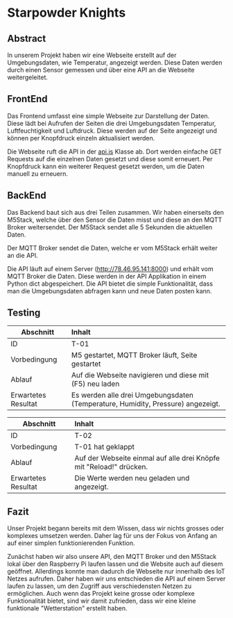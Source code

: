 # Starpowder Knights

## Abstract
In unserem Projekt haben wir eine Webseite erstellt auf der Umgebungsdaten, wie Temperatur, angezeigt werden.
Diese Daten werden durch einen Sensor gemessen und über eine API an die Webseite weitergeleitet.

## FrontEnd

Das Frontend umfasst eine simple Webseite zur Darstellung der Daten.
Diese lädt bei Aufrufen der Seiten die drei Umgebungsdaten Temperatur, Luftfeuchtigkeit und Luftdruck.
Diese werden auf der Seite angezeigt und können per Knopfdruck einzeln aktualisiert werden.

Die Webseite ruft die API in der [api.js](/lib/api.js) Klasse ab. 
Dort werden einfache GET Requests auf die einzelnen Daten gesetzt und diese somit erneuert.
Per Knopfdruck kann ein weiterer Request gesetzt werden, um die Daten manuell zu erneuern.

## BackEnd

Das Backend baut sich aus drei Teilen zusammen.
Wir haben einerseits den M5Stack, welche über den Sensor die Daten misst und diese an den MQTT Broker weitersendet.
Der M5Stack sendet alle 5 Sekunden die aktuellen Daten.

Der MQTT Broker sendet die Daten, welche er vom M5Stack erhält weiter an die API.

Die API läuft auf einem Server (http://78.46.95.141:8000) und erhält vom MQTT Broker die Daten. 
Diese werden in der API Applikation in einem Python dict abgespeichert. 
Die API bietet die simple Funktionalität, dass man die Umgebungsdaten abfragen kann und neue Daten posten kann.

## Testing

| Abschnitt           | Inhalt                                                                                               |
|---------------------|:-----------------------------------------------------------------------------------------------------|
| ID                  | T-01                                                                                                 |
| Vorbedingung        | M5 gestartet, MQTT Broker läuft, Seite gestartet                                                     |
| Ablauf              | Auf die Webseite navigieren und diese mit (F5) neu laden                                             |
| Erwartetes Resultat | Es werden alle drei Umgebungsdaten (Temperature, Humidity, Pressure) angezeigt.                      |

| Abschnitt           | Inhalt                                                                                               |
|---------------------|:-----------------------------------------------------------------------------------------------------|
| ID                  | T-02                                                                                                 |
| Vorbedingung        | T-01 hat geklappt                                                                                    |
| Ablauf              | Auf der Webseite einmal auf alle drei Knöpfe mit "Reload!" drücken.                                  |
| Erwartetes Resultat | Die Werte werden neu geladen und angezeigt.                                                          |


## Fazit

Unser Projekt begann bereits mit dem Wissen, dass wir nichts grosses oder komplexes umsetzen werden. 
Daher lag für uns der Fokus von Anfang an auf einer simplen funktionierenden Funktion.

Zunächst haben wir also unsere API, den MQTT Broker und den M5Stack lokal über den Raspberry Pi laufen lassen und die Website auch auf diesem geöffnet.
Allerdings konnte man dadurch die Webseite nur innerhalb des IoT Netzes aufrufen. 
Daher haben wir uns entschieden die API auf einem Server laufen zu lassen, um den Zugriff aus verschiedensten Netzen zu ermöglichen.
Auch wenn das Projekt keine grosse oder komplexe Funktionalität bietet, sind wir damit zufrieden, dass wir eine kleine funktionale "Wetterstation" erstellt haben.